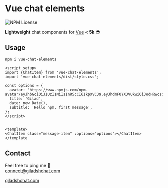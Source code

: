 # Vue chat elements

![NPM License](https://img.shields.io/npm/l/vue-chat-elements)

**Lightweight** chat components for [Vue](https://vuejs.org/) **< 5k** 😎 <br>

## Usage

`npm i vue-chat-elements`

```
<script setup>
import {ChatItem} from 'vue-chat-elements';
import 'vue-chat-elements/dist/style.css';

const options = {
  avatar: 'https://www.npmjs.com/npm-avatar/eyJhbGciOiJIUzI1NiIsInR5cCI6IkpXVCJ9.eyJhdmF0YXJVUkwiOiJodHRwczovL3MuZ3JhdmF0YXIuY29tL2F2YXRhci8xNWY0ZTdjMmRjZDc4OWE3ODgwNGMxMzI1ZDYzNGFjNz9zaXplPTUwJmRlZmF1bHQ9cmV0cm8ifQ.LqE0E5FHjTCs7vIgY8T1XDWgMIT8OVgkos8ZcSMP8oU',
  title: 'Gilad',
  date: new Date(),
  subtitle: 'Hello npm, first message',
};
</script>


<template>
<ChatItem class="message-item" :options="options"></ChatItem>
</template
```


## Contact
Feel free to ping me 💫
<br>
connect@giladshohat.com

[giladshohat.com](https://giladshohat.com)
